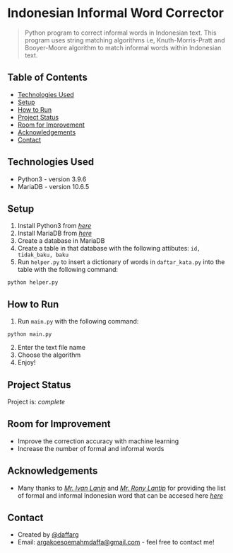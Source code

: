 # Indonesian Informal Word Corrector
> Python program to correct informal words in Indonesian text. This program uses string matching algorithms i.e, Knuth-Morris-Pratt and Booyer-Moore algorithm to match informal words within Indonesian text.

## Table of Contents
* [Technologies Used](#technologies-used)
* [Setup](#setup)
* [How to Run](#how-to-run)
* [Project Status](#project-status)
* [Room for Improvement](#room-for-improvement)
* [Acknowledgements](#acknowledgements)
* [Contact](#contact)


## Technologies Used
- Python3 - version 3.9.6
- MariaDB - version 10.6.5


## Setup
1. Install Python3 from [_here_](https://www.python.org/downloads/)
2. Install MariaDB from [_here_](https://mariadb.org/download/?t=mariadb&p=mariadb&r=10.6.8&os=windows&cpu=x86_64&pkg=msi&m=nus)
4. Create a database in MariaDB
5. Create a table in that database with the following attibutes: `id, tidak_baku, baku`
6. Run `helper.py` to insert a dictionary of words in `daftar_kata.py` into the table with the following command:
```
python helper.py
```

## How to Run
1. Run `main.py` with the following command:
```
python main.py
```
2. Enter the text file name
3. Choose the algorithm
4. Enjoy!

## Project Status
Project is: _complete_


## Room for Improvement
- Improve the correction accuracy with machine learning
- Increase the number of formal and informal words


## Acknowledgements
- Many thanks to [_Mr. Ivan Lanin_](https://github.com/ivanlanin) and [_Mr. Rony Lantip_](https://github.com/lantip) for providing the list of formal and informal Indonesian word that can be accesed here [_here_](https://github.com/lantip/baku-tidak-baku)


## Contact
- Created by [@daffarg](https://github.com/daffarg) 
- Email: argakoesoemahmdaffa@gmail.com - feel free to contact me!